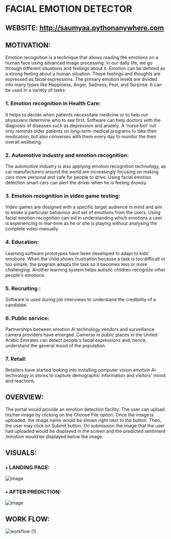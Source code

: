 # FACIAL EMOTION DETECTOR

## WEBSITE: http://saumyaa.pythonanywhere.com

## MOTIVATION:

Emotion recognition is a technique that allows reading the emotions on a human face using advanced image processing. In our daily life, we go through different situations and feelings about it. Emotion can be defined as a strong feeling about a human situation. These feelings and thoughts are expressed as facial expressions. The primary emotion levels are divided into many types like Happiness, Anger, Sadness, Fear, and Surprise.
It can be used in a variety of tasks:
### 1.	Emotion recognition in Health Care:

It helps to decide when patients necessitate medicine or to help out physicians determine who to see first. Software can help doctors with the diagnosis of diseases such as depression and anxiety. A ‘nurse bot’ not only reminds older patients on long-term medical programs to take their medication, but also converses with them every day to monitor the their overall wellbeing.


### 2.	Automotive industry and emotion recognition:

The automotive industry is also applying emotion recognition technology, as car manufacturers around the world are increasingly focusing on making cars more personal and safe for people to drive. Using facial emotion detection smart cars can alert the driver when he is feeling drowsy.


### 3.	Emotion recognition in video game testing:

Video games are designed with a specific target audience in mind and aim to evoke a particular behaviour and set of emotions from the users. Using facial emotion recognition can aid in understanding which emotions a user is experiencing in real-time as he or she is playing without analysing the complete video manually.


### 4.	Education:

Learning software prototypes have been developed to adapt to kids’ emotions. When the child shows frustration because a task is too difficult or too simple, the program adapts the task so it becomes less or more challenging. Another learning system helps autistic children recognize other people's emotions.


### 5.	Recruiting : 

Software is used during job interviews to understand the credibility of a candidate.


### 6.	Public service:

Partnerships between emotion AI technology vendors and surveillance camera providers have emerged. Cameras in public places in the United Arabic Emirates can detect people's facial expressions and, hence, understand the general mood of the population. 


### 7.	Retail:

Retailers have started looking into installing computer vision emotion AI technology in stores to capture demographic information and visitors' mood and reactions.


## OVERVIEW:

The portal would provide an emotion detection facility. The user can upload his/her image by clicking on the Choose File option. Once the image is uploaded, the image name would be shown right next to the button. Then, the user may click on Submit button.
On submission the image that the user had uploaded would be displayed in the screen and the predicted sentiment /emotion would be displayed below the image.


## VISUALS:
### •	LANDING PAGE:

 ![image](https://user-images.githubusercontent.com/43125368/136496531-f815eb62-ae4f-40bd-9425-bad678e184a5.png)


### •	AFTER PREDICTION:

![image](https://user-images.githubusercontent.com/43125368/136496585-e68fdb0d-6a8b-4c73-b774-2e764398655c.png)


## WORK FLOW:

![workflow (1)](https://user-images.githubusercontent.com/43125368/135265589-c4453da2-f9f4-42a6-8b8d-b51fba6949ff.jpg)



 
